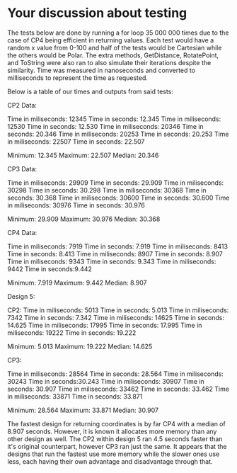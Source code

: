 
# Your discussion about testing

The tests below are done by running a for loop 35 000 000 times due to the case of CP4 being efficient in returning values.
Each test would have a random x value from 0-100 and half of the tests would be Cartesian while the others would be Polar.
The extra methods, GetDistance, RotatePoint, and ToString were also ran to also simulate their iterations despite the similarity.
Time was measured in nanoseconds and converted to milliseconds to represent the time as requested. 

Below is a table of our times and outputs from said tests:


CP2 Data:

Time in miliseconds: 12345
Time in seconds: 12.345
Time in miliseconds: 12530
Time in seconds: 12.530
Time in miliseconds: 20346
Time in seconds: 20.346
Time in miliseconds: 20253
Time in seconds: 20.253
Time in miliseconds: 22507
Time in seconds: 22.507

Minimum: 12.345
Maximum: 22.507
Median:  20.346

CP3 Data:

Time in miliseconds: 29909
Time in seconds: 29.909
Time in miliseconds: 30298
Time in seconds: 30.298
Time in miliseconds: 30368
Time in seconds: 30.368
Time in miliseconds: 30600
Time in seconds: 30.600
Time in miliseconds: 30976
Time in seconds: 30.976

Minimum: 29.909
Maximum: 30.976
Median:  30.368

CP4 Data:

Time in miliseconds: 7919
Time in seconds: 7.919
Time in miliseconds: 8413
Time in seconds: 8.413
Time in miliseconds: 8907
Time in seconds: 8.907
Time in miliseconds: 9343
Time in seconds: 9.343
Time in miliseconds: 9442
Time in seconds:9.442

Minimum: 7.919
Maximum: 9.442
Median:  8.907


Design 5:


CP2:
Time in miliseconds: 5013
Time in seconds: 5.013
Time in miliseconds: 7342
Time in seconds: 7.342
Time in miliseconds: 14625
Time in seconds: 14.625
Time in miliseconds: 17995
Time in seconds: 17.995
Time in miliseconds: 19222
Time in seconds: 19.222

Minimum: 5.013
Maximum: 19.222
Median:  14.625


CP3:

Time in miliseconds: 28564
Time in seconds: 28.564
Time in miliseconds: 30243
Time in seconds:30.243
Time in miliseconds: 30907
Time in seconds: 30.907
Time in miliseconds: 33462
Time in seconds: 33.462
Time in miliseconds: 33871
Time in seconds: 33.871

Minimum: 28.564
Maximum: 33.871
Median:  30.907


The fastest design for returning coordinates is by far CP4 with a median of 8.907 seconds. However, it is known it allocates more memory than any other design as well.
The CP2 within design 5 ran 4.5 seconds faster than it's original counterpart, however CP3 ran just the same. 
It appears that the designs that run the fastest use more memory while the slower ones use less, each having their own advantage and disadvantage through that. 

